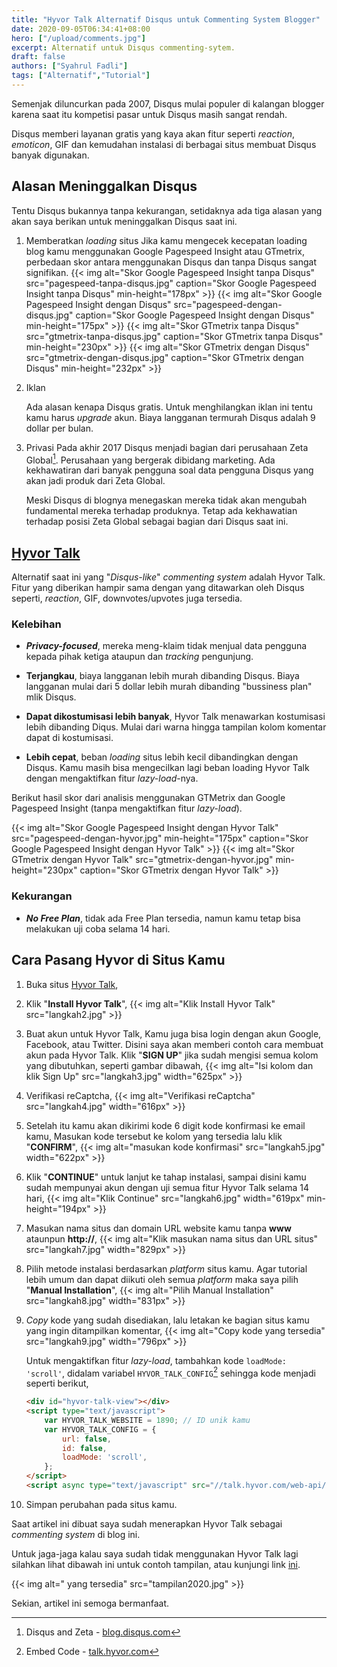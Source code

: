 ```yaml
---
title: "Hyvor Talk Alternatif Disqus untuk Commenting System Blogger"
date: 2020-09-05T06:34:41+08:00
hero: ["/upload/comments.jpg"]
excerpt: Alternatif untuk Disqus commenting-sytem.
draft: false
authors: ["Syahrul Fadli"]
tags: ["Alternatif","Tutorial"]
---
```


Semenjak diluncurkan pada 2007, Disqus mulai populer di kalangan blogger karena saat itu kompetisi pasar untuk Disqus masih sangat rendah.

Disqus memberi layanan gratis yang kaya akan fitur seperti *reaction*, *emoticon*, GIF dan kemudahan instalasi di berbagai situs membuat Disqus banyak digunakan.

## Alasan Meninggalkan Disqus

Tentu Disqus bukannya tanpa kekurangan, setidaknya ada tiga alasan yang akan saya berikan untuk meninggalkan Disqus saat ini.

1. Memberatkan *loading* situs
   Jika kamu mengecek kecepatan loading blog kamu menggunakan Google Pagespeed Insight atau GTmetrix, perbedaan skor antara menggunakan Disqus dan tanpa Disqus sangat signifikan.
   {{< img alt="Skor Google Pagespeed Insight tanpa Disqus" src="pagespeed-tanpa-disqus.jpg"  caption="Skor Google Pagespeed Insight tanpa Disqus" min-height="178px" >}}
   {{< img alt="Skor Google Pagespeed Insight dengan Disqus" src="pagespeed-dengan-disqus.jpg" caption="Skor Google Pagespeed Insight dengan Disqus" min-height="175px" >}}
   {{< img alt="Skor GTmetrix tanpa Disqus" src="gtmetrix-tanpa-disqus.jpg" caption="Skor GTmetrix tanpa Disqus" min-height="230px" >}}
   {{< img alt="Skor GTmetrix dengan Disqus" src="gtmetrix-dengan-disqus.jpg" caption="Skor GTmetrix dengan Disqus" min-height="232px" >}}

2. Iklan

   Ada alasan kenapa Disqus gratis. Untuk menghilangkan iklan ini tentu kamu harus *upgrade* akun. Biaya langganan termurah Disqus adalah 9 dollar per bulan.

3. Privasi
   Pada akhir 2017 Disqus menjadi bagian dari perusahaan Zeta Global[^1]. Perusahaan yang bergerak dibidang marketing. Ada kekhawatiran dari banyak pengguna soal data pengguna Disqus yang akan jadi produk dari Zeta Global.

   Meski Disqus di blognya menegaskan mereka tidak akan mengubah fundamental mereka terhadap produknya. Tetap ada kekhawatian terhadap posisi Zeta Global sebagai bagian dari Disqus saat ini.

[^1]:Disqus and Zeta - [blog.disqus.com](https://blog.disqus.com/disqus-and-zeta)

## [Hyvor Talk](https://talk.hyvor.com?aff=9330) 

Alternatif saat ini yang "*Disqus-like*" *commenting system* adalah Hyvor Talk. Fitur yang diberikan hampir sama dengan yang ditawarkan oleh Disqus seperti, *reaction*, GIF, downvotes/upvotes juga tersedia.

### Kelebihan

* ***Privacy-focused***, mereka meng-klaim tidak menjual data pengguna kepada pihak ketiga ataupun dan *tracking* pengunjung.
  
* **Terjangkau**, biaya langganan lebih murah dibanding Disqus. Biaya langganan mulai dari 5 dollar lebih murah dibanding "bussiness plan" mlik Disqus.
  
* **Dapat dikostumisasi lebih banyak**, Hyvor Talk menawarkan kostumisasi lebih dibanding Diqus. Mulai dari warna hingga tampilan kolom komentar dapat di kostumisasi.
  
* **Lebih cepat**, beban *loading* situs lebih kecil dibandingkan dengan Disqus. Kamu masih bisa mengecilkan lagi beban loading Hyvor Talk dengan mengaktifkan fitur *lazy-load*-nya.
  
Berikut hasil skor dari analisis menggunakan GTMetrix dan Google Pagespeed Insight (tanpa mengaktifkan fitur *lazy-load*).
  
{{< img alt="Skor Google Pagespeed Insight dengan Hyvor Talk" src="pagespeed-dengan-hyvor.jpg" min-height="175px" caption="Skor Google Pagespeed Insight dengan Hyvor Talk" >}}
  {{< img alt="Skor GTmetrix dengan Hyvor Talk" src="gtmetrix-dengan-hyvor.jpg" min-height="230px" caption="Skor GTmetrix dengan Hyvor Talk" >}}

### Kekurangan

* ***No Free Plan***, tidak ada Free Plan tersedia, namun kamu tetap bisa melakukan uji coba selama 14 hari.

## Cara Pasang Hyvor di Situs Kamu

1. Buka situs [Hyvor Talk](https://talk.hyvor.com?aff=9330),

2. Klik "**Install Hyvor Talk**",
   {{< img alt="Klik Install Hyvor Talk" src="langkah2.jpg" >}}

3. Buat akun untuk Hyvor Talk, Kamu juga bisa login dengan akun Google, Facebook, atau Twitter. Disini saya akan memberi contoh cara membuat akun pada Hyvor Talk. Klik "**SIGN UP**" jika sudah mengisi semua kolom yang dibutuhkan, seperti gambar dibawah,
   {{< img alt="Isi kolom dan klik Sign Up" src="langkah3.jpg" width="625px" >}}

4. Verifikasi reCaptcha,
   {{< img alt="Verifikasi reCaptcha" src="langkah4.jpg" width="616px" >}}

5. Setelah itu kamu akan dikirimi kode 6 digit kode konfirmasi ke email kamu, Masukan kode tersebut ke kolom yang tersedia lalu klik "**CONFIRM**",
   {{< img alt="masukan kode konfirmasi" src="langkah5.jpg" width="622px" >}}

6. Klik "**CONTINUE**" untuk lanjut ke tahap instalasi, sampai disini kamu sudah mempunyai akun dengan uji semua fitur Hyvor Talk selama 14 hari,
   {{< img alt="Klik Continue" src="langkah6.jpg" width="619px" min-height="194px" >}}

7. Masukan nama situs dan domain URL website kamu tanpa **www** ataunpun **http://**,
   {{< img alt="Klik masukan nama situs dan URL situs" src="langkah7.jpg" width="829px" >}}

8. Pilih metode instalasi berdasarkan *platform* situs kamu. Agar tutorial lebih umum dan dapat diikuti oleh semua *platform*  maka saya pilih "**Manual Installation**",
   {{< img alt="Pilih Manual Installation" src="langkah8.jpg" width="831px" >}}

9. *Copy* kode yang sudah disediakan, lalu letakan ke bagian situs kamu yang ingin ditampilkan komentar,
   {{< img alt="Copy kode yang tersedia" src="langkah9.jpg" width="796px" >}}


   Untuk mengaktifkan fitur *lazy-load*, tambahkan kode `loadMode: 'scroll'`, didalam variabel `HYVOR_TALK_CONFIG`[^2] sehingga kode menjadi seperti berikut,

   ```html
   <div id="hyvor-talk-view"></div>
   <script type="text/javascript">
       var HYVOR_TALK_WEBSITE = 1890; // ID unik kamu
       var HYVOR_TALK_CONFIG = {
           url: false,
           id: false,
           loadMode: 'scroll',
       };
   </script>
   <script async type="text/javascript" src="//talk.hyvor.com/web-api/embed"></script>
   ```

10. Simpan perubahan pada situs kamu.

Saat artikel ini dibuat saya sudah menerapkan Hyvor Talk sebagai *commenting system* di blog ini.

Untuk jaga-jaga kalau saya sudah tidak menggunakan Hyvor Talk lagi silahkan lihat dibawah ini untuk contoh tampilan, atau kunjungi link [ini](https://cara-abcxyz.blogspot.com/2019/01/cara-membuat-artikel-anti-copy-paste.html).

 {{< img alt=" yang tersedia" src="tampilan2020.jpg" >}}

Sekian, artikel ini semoga bermanfaat.

[^2]: Embed Code - [talk.hyvor.com](https://talk.hyvor.com/docs/code#usingloadingmodes)